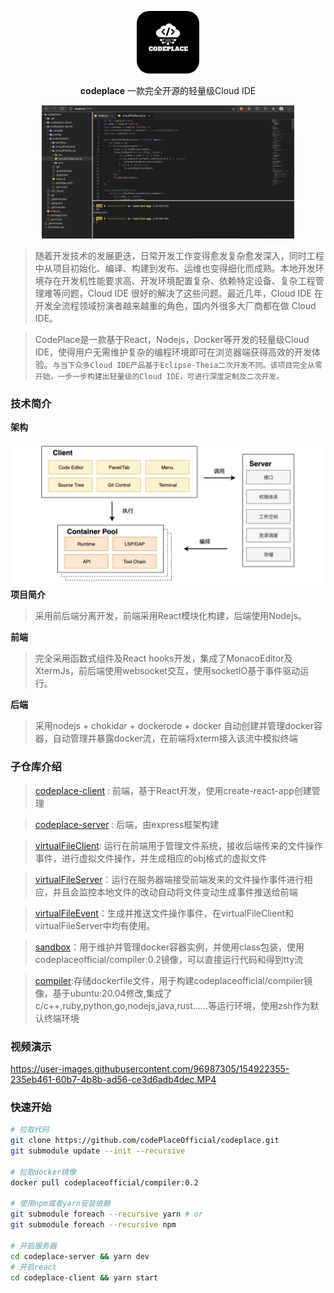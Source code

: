 <p align="center">
    <img width="100" src="https://github.com/codePlaceOfficial/Resources/blob/master/logo.png?raw=true" alt="codeplace logo" style="border-radius:20px"/>
</p>

<p align="center"><b>codeplace</b> 一款完全开源的轻量级Cloud IDE</p>
<div style='margin:0 auto;width:80%;'>

![Codeplace](./resource/preview.png)

</div>

> 随着开发技术的发展更迭，日常开发工作变得愈发复杂愈发深入，同时工程中从项目初始化、编译、构建到发布、运维也变得细化而成熟。本地开发环境存在开发机性能要求高、开发环境配置复杂、依赖特定设备、复杂工程管理难等问题，Cloud IDE 很好的解决了这些问题。最近几年，Cloud IDE 在开发全流程领域扮演者越来越重的角色，国内外很多大厂商都在做 Cloud IDE。

> CodePlace是一款基于React，Nodejs，Docker等开发的轻量级Cloud IDE，使得用户无需维护复杂的编程环境即可在浏览器端获得高效的开发体验。`与当下众多Cloud IDE产品基于Eclipse-Theia二次开发不同。该项目完全从零开始，一步一步构建出轻量级的Cloud IDE，可进行深度定制及二次开发。`

### 技术简介
**架构**

![architecture](./resource/architecture.png)
**项目简介**
> 采用前后端分离开发，前端采用React模块化构建，后端使用Nodejs。

**前端**
> 完全采用函数式组件及React hooks开发，集成了MonacoEditor及XtermJs，前后端使用websocket交互，使用socketIO基于事件驱动运行。

**后端**
> 采用nodejs + chokidar + dockerode + docker
> 自动创建并管理docker容器，自动管理并暴露docker流，在前端将xterm接入该流中模拟终端

### 子仓库介绍
> [codeplace-client](https://github.com/codePlaceOfficial/codeplace-client) : 前端，基于React开发，使用create-react-app创建管理

> [codeplace-server](https://github.com/codePlaceOfficial/codeplace-server) : 后端，由express框架构建


<!-- > `virtualFile` 系列库用于实现前后端文件双向同步,前端文件修改会同步到后端，通过终端手动修改后端文件时也会自动推送到前端，并且支持按需获得文件内容节省流量
 -->
> [virtualFileClient](https://github.com/codePlaceOfficial/virtualFileClient): 运行在前端用于管理文件系统，接收后端传来的文件操作事件，进行虚拟文件操作，并生成相应的obj格式的虚拟文件


> [virtualFileServer](https://github.com/codePlaceOfficial/virtualFileServer)：运行在服务器端接受前端发来的文件操作事件进行相应，并且会监控本地文件的改动自动将文件变动生成事件推送给前端
 
> [virtualFileEvent](https://github.com/codePlaceOfficial/virtualFileEvent)：生成并推送文件操作事件，在virtualFileClient和virtualFileServer中均有使用。

> [sandbox](https://github.com/codePlaceOfficial/sandbox)：用于维护并管理docker容器实例，并使用class包装，使用codeplaceofficial/compiler:0.2镜像，可以直接运行代码和得到tty流

> [compiler](https://github.com/codePlaceOfficial/compiler):存储dockerfile文件，用于构建codeplaceofficial/compiler镜像，基于ubuntu:20.04修改,集成了c/c++,ruby,python,go,nodejs,java,rust……等运行环境，使用zsh作为默认终端环境

### 视频演示

https://user-images.githubusercontent.com/96987305/154922355-235eb461-60b7-4b8b-ad56-ce3d6adb4dec.MP4

### 快速开始
``` bash
# 拉取代码
git clone https://github.com/codePlaceOfficial/codeplace.git
git submodule update --init --recursive

# 拉取docker镜像
docker pull codeplaceofficial/compiler:0.2

# 使用npm或者yarn安装依赖
git submodule foreach --recursive yarn # or
git submodule foreach --recursive npm

# 开启服务器
cd codeplace-server && yarn dev
# 开启react
cd codeplace-client && yarn start
```
